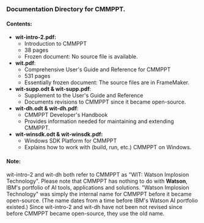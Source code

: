 ### Documentation Directory for CMMPPT.

#### **Contents:**
* **wit-intro-2.pdf:**
  * Introduction to CMMPPT
  * 38 pages
  * Frozen document: No source file is available.
* **wit.pdf**:
  * Comprehensive User's Guide and Reference for CMMPPT
  * 531 pages
  * Essentially frozen document: The source files are in FrameMaker.
* **wit-supp.odt & wit-supp.pdf**:
  * Supplement to the User's Guide and Reference
  * Documents revisions to CMMPPT since it became open-source.
* **wit-dh.odt & wit-dh.pdf**:
  * CMMPPT Developer's Handbook
  * Provides information needed for maintaining and extending CMMPPT.
* **wit-winsdk.odt & wit-winsdk.pdf:**
  * Windows SDK Platform for CMMPPT
  * Explains how to work with (build, run, etc.) CMMPPT on Windows.

#### **Note:**
wit-intro-2 and wit-dh both refer to CMMPPT as "WIT: Watson Implosion Technology".
Please note that CMMPPT has nothing to do with **Watson**, IBM's portfolio of AI tools, applications and solutions.
"Watson Implosion Technology" was simply the internal name for CMMPPT before it became open-source.
(The name dates from a time before IBM's Watson AI portfolio existed.)
Since wit-intro-2 and wit-dh have not been not revised since before CMMPPT became open-source, they use the old name.
